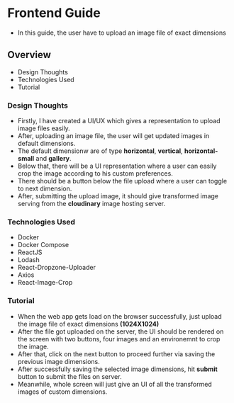 # Frontend Guide
- In this guide, the user have to upload an image file of exact dimensions

## Overview
- Design Thoughts
- Technologies Used
- Tutorial

### Design Thoughts
- Firstly, I have created a UI/UX which gives a representation to upload image files easily.
- After, uploading an image file, the user will get updated images in default dimensions.
- The default dimensionw are of type **horizontal**, **vertical**, **horizontal-small** and **gallery**.
- Below that, there will be a UI representation where a user can easily crop the image according to his custom preferences.
- There should be a button below the file upload where a user can toggle to next dimension.
- After, submitting the upload image, it should give transformed image serving from the **cloudinary** image hosting server.

### Technologies Used
- Docker
- Docker Compose
- ReactJS
- Lodash
- React-Dropzone-Uploader
- Axios
- React-Image-Crop

### Tutorial
- When the web app gets load on the browser successfully, just upload the image file of exact dimensions **(1024X1024)**
- After the file got uploaded on the server, the UI should be rendered on the screen with two buttons, four images and an environemnt to crop the image.
- After that, click on the next button to proceed further via saving the previous image dimensions.
- After successfully saving the selected image dimensions, hit **submit** button to submit the files on server.
- Meanwhile, whole screen will just give an UI of all the transformed images of custom dimensions.
